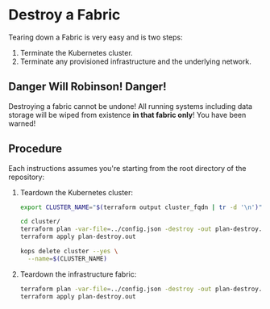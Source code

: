 # Destroy a Fabric

Tearing down a Fabric is very easy and is two steps:

1. Terminate the Kubernetes cluster.
2. Terminate any provisioned infrastructure and the underlying network.

## Danger Will Robinson! Danger!

Destroying a fabric cannot be undone! All running systems including data storage will be wiped from existence **in that fabric only**! You have been warned!

## Procedure

Each instructions assumes you're starting from the root directory of the repository:

1. Teardown the Kubernetes cluster:

    ```bash
    export CLUSTER_NAME="$(terraform output cluster_fqdn | tr -d '\n')"
 
    cd cluster/
    terraform plan -var-file=../config.json -destroy -out plan-destroy.out
    terraform apply plan-destroy.out
 
    kops delete cluster --yes \
      --name=$(CLUSTER_NAME)
    ````

2. Teardown the infrastructure fabric:
    
    ```bash
    terraform plan -var-file=../config.json -destroy -out plan-destroy.out
    terraform apply plan-destroy.out
    ````    